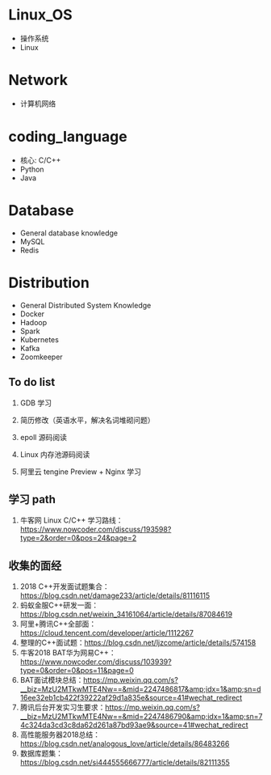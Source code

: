 # Linux_OS

- 操作系统
- Linux

# Network

- 计算机网络

# coding_language
- 核心: C/C++
- Python
- Java

# Database
- General database knowledge
- MySQL
- Redis

# Distribution
- General Distributed System Knowledge
- Docker
- Hadoop
- Spark
- Kubernetes
- Kafka
- Zoomkeeper

## To do list

1. GDB 学习

2. 简历修改（英语水平，解决名词堆砌问题）

3. epoll 源码阅读

4. Linux 内存池源码阅读

5. 阿里云 tengine Preview + Nginx 学习

## 学习 path

1. 牛客网 Linux C/C++ 学习路线：https://www.nowcoder.com/discuss/193598?type=2&order=0&pos=24&page=2


## 收集的面经

1. 2018 C++开发面试题集合：https://blog.csdn.net/damage233/article/details/81116115
2. 蚂蚁金服C++研发一面：https://blog.csdn.net/weixin_34161064/article/details/87084619
3. 阿里+腾讯C++全部面：https://cloud.tencent.com/developer/article/1112267
3. 整理的C++面试题：https://blog.csdn.net/ljzcome/article/details/574158
4. 牛客2018 BAT华为网易C++：https://www.nowcoder.com/discuss/103939?type=0&order=0&pos=11&page=0
5. BAT面试模块总结：https://mp.weixin.qq.com/s?__biz=MzU2MTkwMTE4Nw==&mid=2247486817&amp;idx=1&amp;sn=d16ee32eb1cb422f39222af29d1a835e&source=41#wechat_redirect
6. 腾讯后台开发实习生要求：https://mp.weixin.qq.com/s?__biz=MzU2MTkwMTE4Nw==&mid=2247486790&amp;idx=1&amp;sn=74c324da3cd3c8da62d261a87bd93ae9&source=41#wechat_redirect
7. 高性能服务器2018总结：https://blog.csdn.net/analogous_love/article/details/86483266
8. 数据库题集：https://blog.csdn.net/si444555666777/article/details/82111355
